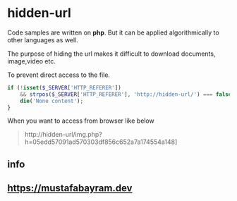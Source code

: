 # hidden-url

Code samples are written on **php**. But it can be applied algorithmically to other languages as well. 

The purpose of hiding the url makes it difficult to download documents, image,video etc.

To prevent direct access to the file.

``` php
if (!isset($_SERVER['HTTP_REFERER']) 
    && strpos($_SERVER['HTTP_REFERER'], 'http://hidden-url/') === false) {
    die('None content');
}
```

When you want to access from browser like below
> http://hidden-url/img.php?h=05edd57091ad570303df856c652a7a174554a148]

**info** 
--- 
https://mustafabayram.dev 
---
